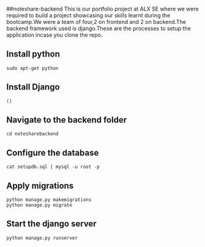 ##noteshare-backend
This is our portfolio project at ALX SE where we were required to build a project showcasing our skills learnt during the bootcamp.We were a team of four,2 on frontend and 2 on backend.The backend framework used is django.These are the processes to setup the application incase you clone the repo.

## Install python 
```
sudo apt-get python
```

## Install Django
```
()
```

## Navigate to the backend folder
```
cd notesharebackend
```

## Configure the database
```
cat setupdb.sql | mysql -u root -p
```

## Apply migrations
```
python manage.py makemigrations
python manage.py migrate
```

## Start the django server
```
python manage.py runserver
```